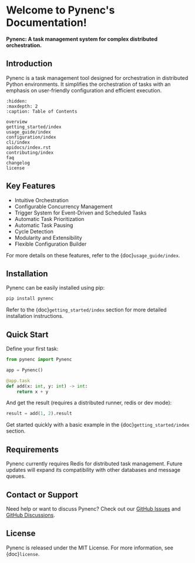 # Welcome to Pynenc's Documentation!

**Pynenc: A task management system for complex distributed orchestration.**

## Introduction

Pynenc is a task management tool designed for orchestration in distributed Python environments. It simplifies the orchestration of tasks with an emphasis on user-friendly configuration and efficient execution.

```{toctree}
:hidden:
:maxdepth: 2
:caption: Table of Contents

overview
getting_started/index
usage_guide/index
configuration/index
cli/index
apidocs/index.rst
contributing/index
faq
changelog
license
```

## Key Features

- Intuitive Orchestration
- Configurable Concurrency Management
- Trigger System for Event-Driven and Scheduled Tasks
- Automatic Task Prioritization
- Automatic Task Pausing
- Cycle Detection
- Modularity and Extensibility
- Flexible Configuration Builder

For more details on these features, refer to the {doc}`usage_guide/index`.

## Installation

Pynenc can be easily installed using pip:

```bash
pip install pynenc
```

Refer to the {doc}`getting_started/index` section for more detailed installation instructions.

## Quick Start

Define your first task:

```python
from pynenc import Pynenc

app = Pynenc()

@app.task
def add(x: int, y: int) -> int:
    return x + y
```

And get the result (requires a distributed runner, redis or dev mode):

```python
result = add(1, 2).result
```

Get started quickly with a basic example in the {doc}`getting_started/index` section.

## Requirements

Pynenc currently requires Redis for distributed task management. Future updates will expand its compatibility with other databases and message queues.

## Contact or Support

Need help or want to discuss Pynenc? Check out our [GitHub Issues](https://github.com/pynenc/pynenc/issues) and [GitHub Discussions](https://github.com/pynenc/pynenc/discussions).

## License

Pynenc is released under the MIT License. For more information, see {doc}`license`.
